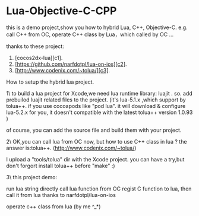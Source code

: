 Lua-Objective-C-CPP
===================

this is a demo project,show you how to hybrid Lua, C++, Objective-C.
e.g. call C++ from OC, operate C++ class by Lua，which called by OC ...

thanks to these project:

1. [cocos2dx-lua][c1].
2. [https://github.com/narfdotpl/lua-on-ios][c2].
3. [http://www.codenix.com/~tolua/][c3].


How to setup the hybrid lua project.

1\ to build a lua project for Xcode,we need lua runtime library: luajit .
so. add prebuilod luajit related files to the project. (it's lua-5.1.x ,which support by tolua++. 
if you use cocoapods like "pod lua". it will download & configure lua-5.2.x for you,
it doesn't compatible with the latest tolua++ version 1.0.93 )

of course, you can add the source file and build them with your project.


2\ OK,you can call lua from OC now, but how to use C++ class in lua ?
the answer is:tolua++. (http://www.codenix.com/~tolua/)

I upload a "tools/tolua" dir with the Xcode project. you can have a try,but don't forgort install tolua++ before "make" :)

3\ this project demo:

run lua string directly
call lua function from OC
regist C function to lua, then call it from lua
                                                  thanks to narfdotpl/lua-on-ios

operate c++ class from lua  (by me ^_*)



